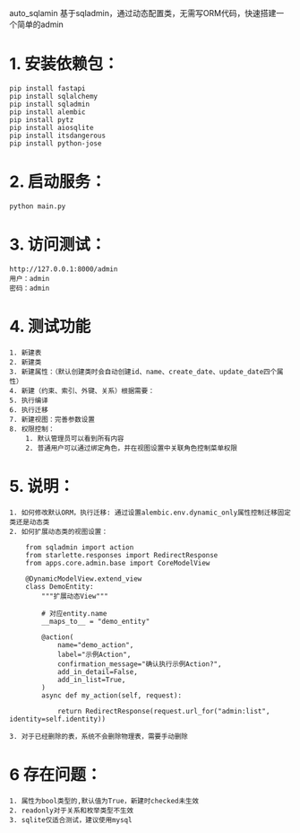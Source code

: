 auto_sqlamin 基于sqladmin，通过动态配置类，无需写ORM代码，快速搭建一个简单的admin 
# 1. 安装依赖包：
    pip install fastapi 
    pip install sqlalchemy 
    pip install sqladmin 
    pip install alembic 
    pip install pytz 
    pip install aiosqlite 
    pip install itsdangerous 
    pip install python-jose 
# 2. 启动服务：
    python main.py

# 3. 访问测试：
    http://127.0.0.1:8000/admin
    用户：admin
    密码：admin

# 4. 测试功能
    1. 新建表
    2. 新建类
    3. 新建属性：（默认创建类时会自动创建id、name、create_date、update_date四个属性）
    4. 新建（约束、索引、外键、关系）根据需要：
    5. 执行编译
    6. 执行迁移
    7. 新建视图：完善参数设置
    8. 权限控制：
        1. 默认管理员可以看到所有内容
        2. 普通用户可以通过绑定角色，并在视图设置中关联角色控制菜单权限
# 5. 说明：
    1. 如何修改默认ORM，执行迁移: 通过设置alembic.env.dynamic_only属性控制迁移固定类还是动态类
    2. 如何扩展动态类的视图设置：
    
        from sqladmin import action
        from starlette.responses import RedirectResponse
        from apps.core.admin.base import CoreModelView
   
        @DynamicModelView.extend_view
        class DemoEntity:
            """扩展动态View"""
    
            # 对应entity.name
            __maps_to__ = "demo_entity"
    
            @action(
                name="demo_action",
                label="示例Action",
                confirmation_message="确认执行示例Action?",
                add_in_detail=False,
                add_in_list=True,
            )
            async def my_action(self, request):
    
                return RedirectResponse(request.url_for("admin:list", identity=self.identity))

    3. 对于已经删除的表，系统不会删除物理表，需要手动删除
# 6 存在问题：
    1. 属性为bool类型的,默认值为True，新建时checked未生效
    2. readonly对于关系和枚举类型不生效
    3. sqlite仅适合测试，建议使用mysql
